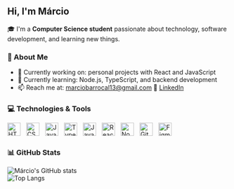 ##  Hi, I'm Márcio

🎓 I'm a **Computer Science student** passionate about technology, software development, and learning new things.

### 🚀 About Me
- 🔭 Currently working on: personal projects with React and JavaScript
- 🌱 Currently learning: Node.js, TypeScript, and backend development
- 📫 Reach me at: [marciobarrocal13@gmail.com](mailto:marciobarrocal13@gmail.com)  🔗 [LinkedIn](https://www.linkedin.com/in/márcio-almeida-barrocal)

### 💻 Technologies & Tools

<img align="left" alt="HTML5" width="30px" style="padding-right:10px;" src="https://cdn.jsdelivr.net/gh/devicons/devicon/icons/html5/html5-original.svg" />
<img align="left" alt="CSS3" width="30px" style="padding-right:10px;" src="https://cdn.jsdelivr.net/gh/devicons/devicon/icons/css3/css3-original.svg" />
<img align="left" alt="JavaScript" width="30px" style="padding-right:10px;" src="https://cdn.jsdelivr.net/gh/devicons/devicon/icons/javascript/javascript-original.svg" />
<img align="left" alt="TypeScript" width="30px" style="padding-right:10px;" src="https://cdn.jsdelivr.net/gh/devicons/devicon/icons/typescript/typescript-original.svg" />
<img align="left" alt="Java" width="30px" style="padding-right:10px;" src="https://cdn.jsdelivr.net/gh/devicons/devicon/icons/java/java-original.svg" />
<img align="left" alt="React" width="30px" style="padding-right:10px;" src="https://cdn.jsdelivr.net/gh/devicons/devicon/icons/react/react-original.svg" />
<img align="left" alt="Node.js" width="30px" style="padding-right:10px;" src="https://cdn.jsdelivr.net/gh/devicons/devicon/icons/nodejs/nodejs-original.svg" />
<img align="left" alt="Git" width="30px" style="padding-right:10px;" src="https://cdn.jsdelivr.net/gh/devicons/devicon/icons/git/git-original.svg" />
<img align="left" alt="Figma" width="30px" style="padding-right:10px;" src="https://cdn.jsdelivr.net/gh/devicons/devicon/icons/figma/figma-original.svg" />

<br><br>

### 📊 GitHub Stats
![Márcio's GitHub stats](https://github-readme-stats.vercel.app/api?username=Marcio-A-Barrocal&show_icons=true&theme=transparent&hide_border=false&include_all_commits=false&count_private=false&card_width=450)<br/>
![Top Langs](https://github-readme-stats.vercel.app/api/top-langs/?username=Marcio-A-Barrocal&layout=compact&theme=transparent&hide_border=false&card_width=450)
